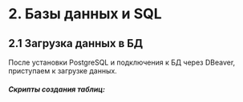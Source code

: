 # 2. Базы данных и SQL
## 2.1 Загрузка данных в БД
После установки PostgreSQL и подключения к БД через DBeaver, приступаем к загрузке данных.
##### Скрипты создания таблиц:
